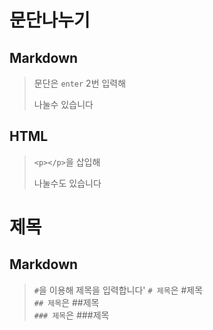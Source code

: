 # 문단나누기

## Markdown
>문단은 `enter` 2번 입력해     
>
>나눌수 있습니다         

## HTML
> `<p></p>`을 삽입해 <p>나눌수도 있습니다</p>

# 제목
## Markdown
>`#`을 이용해 제목을 입력합니다'
> `# 제목`은 #제목<br>
> `## 제목`은 ##제목<br>
> `### 제목`은 ###제목<br>
